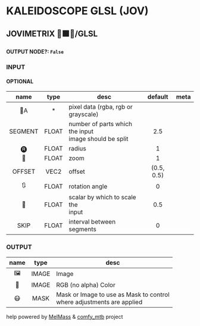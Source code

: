 # KALEIDOSCOPE GLSL (JOV)

## JOVIMETRIX 🔺🟩🔵/GLSL

#### OUTPUT NODE?: `False`

### INPUT

#### OPTIONAL

name | type | desc | default | meta
:---:|:---:|---|:---:|---
👾A | * | pixel data (rgba, rgb or<br>grayscale) |  | 
SEGMENT | FLOAT | number of parts which the input<br>image should be split | 2.5 | 
🅡 | FLOAT | radius | 1 | 
🔎 | FLOAT | zoom | 1 | 
OFFSET | VEC2 | offset | (0.5, 0.5) | 
🔃 | FLOAT | rotation angle | 0 | 
📏 | FLOAT | scalar by which to scale the<br>input | 0.5 | 
SKIP | FLOAT | interval between segments | 0 | 

### OUTPUT

name | type | desc
:---:|:---:|---
🖼️ | IMAGE | Image 
🌈 | IMAGE | RGB (no alpha) Color 
😷 | MASK | Mask or Image to use as Mask to control<br>where adjustments are applied 

help powered by [MelMass](https://github.com/melMass) & [comfy_mtb](https://github.com/melMass/comfy_mtb) project